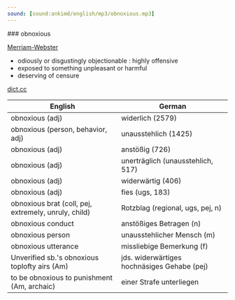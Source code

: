 ```yaml
---
sound: [sound:ankimd/english/mp3/obnoxious.mp3]
---
```


\### obnoxious

[Merriam-Webster](https://www.merriam-webster.com/dictionary/obnoxious)

- odiously or disgustingly objectionable : highly offensive
- exposed to something unpleasant or harmful
- deserving of censure

[dict.cc](https://www.dict.cc/obnoxious)

| English        | German       |
| -------------- | ------------ |
| obnoxious (adj) | widerlich (2579) |
| obnoxious (person, behavior, adj) | unausstehlich (1425) |
| obnoxious (adj) | anstößig (726) |
| obnoxious (adj) | unerträglich (unausstehlich, 517) |
| obnoxious (adj) | widerwärtig (406) |
| obnoxious (adj) | fies (ugs, 183) |
| obnoxious brat (coll, pej, extremely, unruly, child) | Rotzblag (regional, ugs, pej, n) |
| obnoxious conduct | anstößiges Betragen (n) |
| obnoxious person | unausstehlicher Mensch (m) |
| obnoxious utterance | missliebige Bemerkung (f) |
| Unverified sb.'s obnoxious toplofty airs (Am) | jds. widerwärtiges hochnäsiges Gehabe (pej) |
| to be obnoxious to punishment (Am, archaic) | einer Strafe unterliegen |
